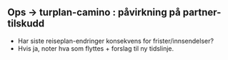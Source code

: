 ## Ops → turplan-camino : påvirkning på partner-tilskudd
- Har siste reiseplan-endringer konsekvens for frister/innsendelser?
- Hvis ja, noter hva som flyttes + forslag til ny tidslinje.
